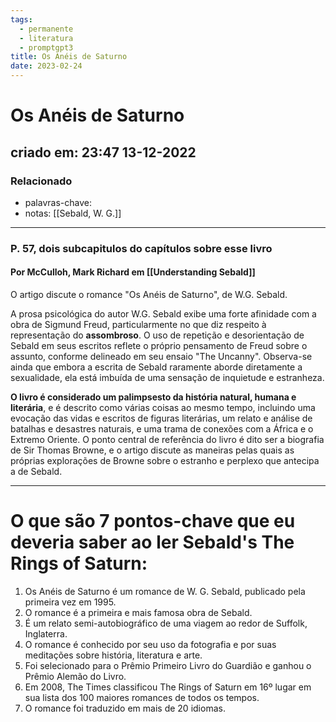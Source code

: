 ```yaml
---
tags:
  - permanente
  - literatura
  - promptgpt3
title: Os Anéis de Saturno
date: 2023-02-24
---
```

# Os Anéis de Saturno
## criado em: 23:47 13-12-2022

### Relacionado
- palavras-chave: 
- notas: [[Sebald, W. G.]]
---
### P. 57, dois subcapitulos do capítulos sobre esse livro
#### Por **McCulloh, Mark Richard** em [[Understanding Sebald]]

O artigo discute o romance "Os Anéis de Saturno", de W.G. Sebald.

A prosa psicológica do autor W.G. Sebald exibe uma forte afinidade com a obra de Sigmund Freud, particularmente no que diz respeito à representação do **assombroso**. O uso de repetição e desorientação de Sebald em seus escritos reflete o próprio pensamento de Freud sobre o assunto, conforme delineado em seu ensaio "The Uncanny". Observa-se ainda que embora a escrita de Sebald raramente aborde diretamente a sexualidade, ela está imbuída de uma sensação de inquietude e estranheza.

**O livro é considerado um palimpsesto da história natural, humana e literária**, e é descrito como várias coisas ao mesmo tempo, incluindo uma evocação das vidas e escritos de figuras literárias, um relato e análise de batalhas e desastres naturais, e uma trama de conexões com a África e o Extremo Oriente. O ponto central de referência do livro é dito ser a biografia de Sir Thomas Browne, e o artigo discute as maneiras pelas quais as próprias explorações de Browne sobre o estranho e perplexo que antecipa a de Sebald.

---
# O que são 7 pontos-chave que eu deveria saber ao ler Sebald's The Rings of Saturn: 

1. Os Anéis de Saturno é um romance de W. G. Sebald, publicado pela primeira vez em 1995.
2. O romance é a primeira e mais famosa obra de Sebald.
3. É um relato semi-autobiográfico de uma viagem ao redor de Suffolk, Inglaterra.
4. O romance é conhecido por seu uso da fotografia e por suas meditações sobre história, literatura e arte.
5. Foi selecionado para o Prêmio Primeiro Livro do Guardião e ganhou o Prêmio Alemão do Livro.
6. Em 2008, The Times classificou The Rings of Saturn em 16º lugar em sua lista dos 100 maiores romances de todos os tempos.
7. O romance foi traduzido em mais de 20 idiomas.



